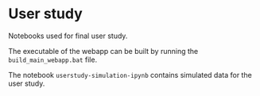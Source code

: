 # User study

Notebooks used for final user study.

The executable of the webapp can be built by running the `build_main_webapp.bat` file.

The notebook `userstudy-simulation-ipynb` contains simulated data for the user study.